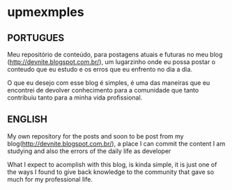 # upmexmples
## PORTUGUES
Meu repositório de conteúdo, para postagens atuais e futuras no meu blog (http://devnite.blogspot.com.br/), um lugarzinho onde eu possa postar o conteudo que eu estudo e os erros que eu enfrento no dia a dia.

O que eu desejo com esse blog é simples, é uma das maneiras que eu encontrei de devolver conhecimento para a comunidade que tanto contribuiu tanto para a minha vida profissional.

## ENGLISH
My own repository for the posts and soon to be post from my blog(http://devnite.blogspot.com.br/), a place I can commit the content I am studying and also the errors of the daily life as developer

What I expect to acomplish with this blog, is kinda simple, it is just one of the ways I found to give back knowledge to the community that gave so much for my professional life.
